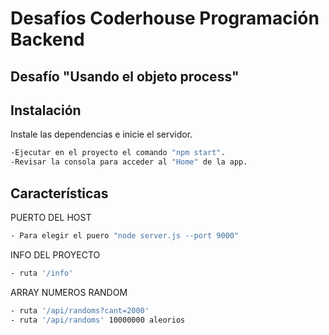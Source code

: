 # Desafíos Coderhouse Programación Backend
## Desafío "Usando el objeto process" 
## Instalación
Instale las dependencias e inicie el servidor.
```sh
-Ejecutar en el proyecto el comando "npm start".
-Revisar la consola para acceder al "Home" de la app.
```
## Características
PUERTO DEL HOST
```sh
- Para elegir el puero "node server.js --port 9000"
```

INFO DEL PROYECTO
```sh
- ruta '/info' 
```

ARRAY NUMEROS RANDOM
```sh
- ruta '/api/randoms?cant=2000' 
- ruta '/api/randoms' 10000000 aleorios 
```
